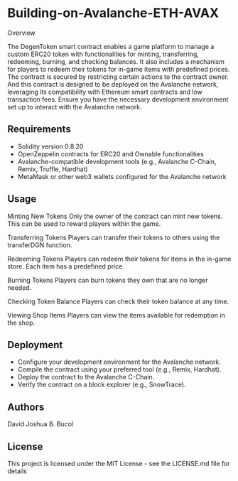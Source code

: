 # Building-on-Avalanche-ETH-AVAX
Overview

The DegenToken smart contract enables a game platform to manage a custom ERC20 token with functionalities for minting, transferring, redeeming, burning, and checking balances. It also includes a mechanism for players to redeem their tokens for in-game items with predefined prices. The contract is secured by restricting certain actions to the contract owner. And this contract is designed to be deployed on the Avalanche network, leveraging its compatibility with Ethereum smart contracts and low transaction fees. Ensure you have the necessary development environment set up to interact with the Avalanche network.

## Requirements
* Solidity version 0.8.20
* OpenZeppelin contracts for ERC20 and Ownable functionalities
* Avalanche-compatible development tools (e.g., Avalanche C-Chain, Remix, Truffle, Hardhat)
* MetaMask or other web3 wallets configured for the Avalanche network


## Usage
Minting New Tokens
Only the owner of the contract can mint new tokens. This can be used to reward players within the game.

Transferring Tokens
Players can transfer their tokens to others using the transferDGN function.

Redeeming Tokens
Players can redeem their tokens for items in the in-game store. Each item has a predefined price.

Burning Tokens
Players can burn tokens they own that are no longer needed.

Checking Token Balance
Players can check their token balance at any time.

Viewing Shop Items
Players can view the items available for redemption in the shop.

## Deployment
* Configure your development environment for the Avalanche network.
* Compile the contract using your preferred tool (e.g., Remix, Hardhat).
* Deploy the contract to the Avalanche C-Chain.
* Verify the contract on a block explorer (e.g., SnowTrace).

## Authors
David Joshua B. Bucol

## License
This project is licensed under the MIT License - see the LICENSE.md file for details
